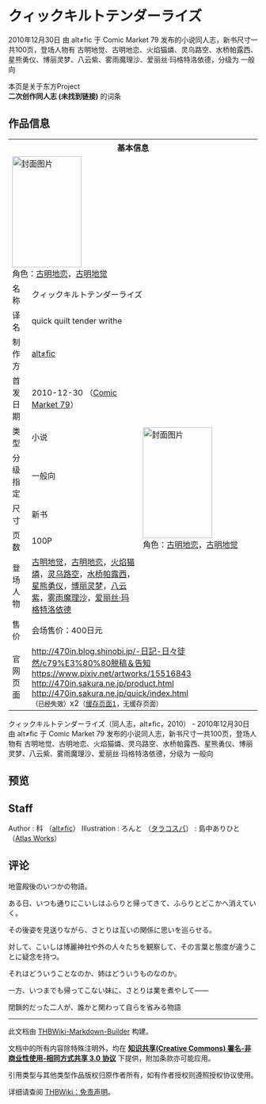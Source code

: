 # クィックキルトテンダーライズ

<!-- source html: G:\repos\THBWiki-Markdown-Builder\THBWikiMarkdown\Temp\main\8\87\ns0%3A%E3%82%AF%E3%82%A3%E3%83%83%E3%82%AF%E3%82%AD%E3%83%AB%E3%83%88%E3%83%86%E3%83%B3%E3%83%80%E3%83%BC%E3%83%A9%E3%82%A4%E3%82%BA.html -->

2010年12月30日 由 alt≠fic 于 Comic Market 79 发布的小说同人志，新书尺寸一共100页，登场人物有 古明地觉、古明地恋、火焰猫燐、灵乌路空、水桥帕露西、星熊勇仪、博丽灵梦、八云紫、雾雨魔理沙、爱丽丝·玛格特洛依德，分级为 一般向

本页是关于东方Project  
 **二次创作同人志 (未找到链接)** 的词条

## 作品信息

<table><tbody><tr><th colspan="3">基本信息</th></tr><tr><td class="cover-artwork-mobile" colspan="2"><a href="./文件-クィックキルトテンダーライズ封面.png.md" class="image" title="封面图片"><img alt="封面图片" src="https://upload.thwiki.cc/thumb/9/9e/%E3%82%AF%E3%82%A3%E3%83%83%E3%82%AF%E3%82%AD%E3%83%AB%E3%83%88%E3%83%86%E3%83%B3%E3%83%80%E3%83%BC%E3%83%A9%E3%82%A4%E3%82%BA%E5%B0%81%E9%9D%A2.png/140px-%E3%82%AF%E3%82%A3%E3%83%83%E3%82%AF%E3%82%AD%E3%83%AB%E3%83%88%E3%83%86%E3%83%B3%E3%83%80%E3%83%BC%E3%83%A9%E3%82%A4%E3%82%BA%E5%B0%81%E9%9D%A2.png" decoding="async" loading="lazy" width="140" height="224" srcset="https://upload.thwiki.cc/thumb/9/9e/%E3%82%AF%E3%82%A3%E3%83%83%E3%82%AF%E3%82%AD%E3%83%AB%E3%83%88%E3%83%86%E3%83%B3%E3%83%80%E3%83%BC%E3%83%A9%E3%82%A4%E3%82%BA%E5%B0%81%E9%9D%A2.png/211px-%E3%82%AF%E3%82%A3%E3%83%83%E3%82%AF%E3%82%AD%E3%83%AB%E3%83%88%E3%83%86%E3%83%B3%E3%83%80%E3%83%BC%E3%83%A9%E3%82%A4%E3%82%BA%E5%B0%81%E9%9D%A2.png 1.5x, https://upload.thwiki.cc/thumb/9/9e/%E3%82%AF%E3%82%A3%E3%83%83%E3%82%AF%E3%82%AD%E3%83%AB%E3%83%88%E3%83%86%E3%83%B3%E3%83%80%E3%83%BC%E3%83%A9%E3%82%A4%E3%82%BA%E5%B0%81%E9%9D%A2.png/281px-%E3%82%AF%E3%82%A3%E3%83%83%E3%82%AF%E3%82%AD%E3%83%AB%E3%83%88%E3%83%86%E3%83%B3%E3%83%80%E3%83%BC%E3%83%A9%E3%82%A4%E3%82%BA%E5%B0%81%E9%9D%A2.png 2x" data-file-width="609" data-file-height="971"></a><div class="cover-char">角色：<a href="./古明地恋.md" title="古明地恋">古明地恋</a>，<a href="./古明地觉.md" title="古明地觉">古明地觉</a></div></td>
</tr><tr><td class="label">名称</td><td colspan="2"> クィックキルトテンダーライズ </td></tr><tr><td class="label">译名</td><td colspan="2"> quick quilt tender writhe </td></tr><tr><td class="label">制作方</td><td><a href="./alt≠fic.md" title="alt≠fic">alt≠fic</a></td><td class="cover-artwork" rowspan="8" style="min-width:224px;"><a href="./文件-クィックキルトテンダーライズ封面.png.md" class="image" title="封面图片"><img alt="封面图片" src="https://upload.thwiki.cc/thumb/9/9e/%E3%82%AF%E3%82%A3%E3%83%83%E3%82%AF%E3%82%AD%E3%83%AB%E3%83%88%E3%83%86%E3%83%B3%E3%83%80%E3%83%BC%E3%83%A9%E3%82%A4%E3%82%BA%E5%B0%81%E9%9D%A2.png/140px-%E3%82%AF%E3%82%A3%E3%83%83%E3%82%AF%E3%82%AD%E3%83%AB%E3%83%88%E3%83%86%E3%83%B3%E3%83%80%E3%83%BC%E3%83%A9%E3%82%A4%E3%82%BA%E5%B0%81%E9%9D%A2.png" decoding="async" loading="lazy" width="140" height="224" srcset="https://upload.thwiki.cc/thumb/9/9e/%E3%82%AF%E3%82%A3%E3%83%83%E3%82%AF%E3%82%AD%E3%83%AB%E3%83%88%E3%83%86%E3%83%B3%E3%83%80%E3%83%BC%E3%83%A9%E3%82%A4%E3%82%BA%E5%B0%81%E9%9D%A2.png/211px-%E3%82%AF%E3%82%A3%E3%83%83%E3%82%AF%E3%82%AD%E3%83%AB%E3%83%88%E3%83%86%E3%83%B3%E3%83%80%E3%83%BC%E3%83%A9%E3%82%A4%E3%82%BA%E5%B0%81%E9%9D%A2.png 1.5x, https://upload.thwiki.cc/thumb/9/9e/%E3%82%AF%E3%82%A3%E3%83%83%E3%82%AF%E3%82%AD%E3%83%AB%E3%83%88%E3%83%86%E3%83%B3%E3%83%80%E3%83%BC%E3%83%A9%E3%82%A4%E3%82%BA%E5%B0%81%E9%9D%A2.png/281px-%E3%82%AF%E3%82%A3%E3%83%83%E3%82%AF%E3%82%AD%E3%83%AB%E3%83%88%E3%83%86%E3%83%B3%E3%83%80%E3%83%BC%E3%83%A9%E3%82%A4%E3%82%BA%E5%B0%81%E9%9D%A2.png 2x" data-file-width="609" data-file-height="971"></a><div class="cover-char">角色：<a href="./古明地恋.md" title="古明地恋">古明地恋</a>，<a href="./古明地觉.md" title="古明地觉">古明地觉</a></div></td>
</tr><tr><td class="label">首发日期</td><td>2010-12-30&#160;（<a href="/展会作品列表?e=Comic+Market%2379">Comic Market 79</a>）</td></tr><tr><td class="label">类型</td><td>小说</td></tr><tr><td class="label">分级指定</td><td>一般向</td></tr><tr><td class="label">尺寸</td><td>新书</td></tr><tr><td class="label">页数</td><td>100P</td></tr><tr><td class="label">登场人物</td><td><a href="./古明地觉.md" title="古明地觉">古明地觉</a>，<a href="./古明地恋.md" title="古明地恋">古明地恋</a>，<a href="./火焰猫燐.md" title="火焰猫燐">火焰猫燐</a>，<a href="./灵乌路空.md" title="灵乌路空">灵乌路空</a>，<a href="./水桥帕露西.md" title="水桥帕露西">水桥帕露西</a>，<a href="./星熊勇仪.md" title="星熊勇仪">星熊勇仪</a>，<a href="./博丽灵梦.md" title="博丽灵梦">博丽灵梦</a>，<a href="./八云紫.md" title="八云紫">八云紫</a>，<a href="./雾雨魔理沙.md" title="雾雨魔理沙">雾雨魔理沙</a>，<a href="./爱丽丝·玛格特洛依德.md" title="爱丽丝·玛格特洛依德">爱丽丝·玛格特洛依德</a></td></tr><tr><td class="label">售价</td><td>会场售价：400日元</td></tr>
<tr><td class="label">官网页面</td><td colspan="2"><a rel="nofollow" class="external free" href="http://470in.blog.shinobi.jp/-日記-日々徒然/c79　脱稿＆告知">http://470in.blog.shinobi.jp/-日記-日々徒然/c79%E3%80%80脱稿＆告知</a><br><a rel="nofollow" class="external free" href="https://www.pixiv.net/artworks/15516843">https://www.pixiv.net/artworks/15516843</a><br><a rel="nofollow" class="external free" href="http://470in.sakura.ne.jp/product.html">http://470in.sakura.ne.jp/product.html</a><br><a rel="nofollow" class="external free" href="http://470in.sakura.ne.jp/quick/index.html">http://470in.sakura.ne.jp/quick/index.html</a><br><span style="font-family: sans-serif; cursor: default; color:#555; font-size: 0.8em; bottom: 0.1em; font-weight: bold;" title="连接到已经失效网页">（已经失效）</span>x2<small>（<a rel="nofollow" class="external text" href="https://web.archive.org/web/20121219125253/http://470in.sakura.ne.jp/product.html">缓存页面1</a>，无缓存页面）</small></td></tr></tbody></table>

クィックキルトテンダーライズ（同人志，alt≠fic，2010） - 2010年12月30日 由 alt≠fic 于 Comic Market 79 发布的小说同人志，新书尺寸一共100页，登场人物有 古明地觉、古明地恋、火焰猫燐、灵乌路空、水桥帕露西、星熊勇仪、博丽灵梦、八云紫、雾雨魔理沙、爱丽丝·玛格特洛依德，分级为 一般向

## 预览

## Staff
Author
: 科 （[alt≠fic](./alt≠fic.md)）
Illustration
: ろんと （[タラコスパ](./タラコスパ.md)）
: 島中ありひと （[Atlas Works](./Atlas_works.md)）


## 评论

  
地霊殿後のいつかの物語。  

  

ある日、いつも通りにこいしはふらりと帰ってきて、ふらりとどこかへ消えていく。  

その後姿を見送りながら、さとりは互いの関係に思いを巡らせる。  

対して、こいしは博麗神社や外の人々たちを観察して、その言葉と態度が違うことに疑念を持つ。  

それはどういうことなのか、姉はどういうものなのか。  

一方、いつまでも帰ってこない妹に、さとりは業を煮やして――  

  

閉鎖的だった二人が、誰かと関わって自らを省みる物語
  


  
  

  





---

此文档由 [THBWiki-Markdown-Builder](https://github.com/Delsin-Yu/THBWiki-Markdown-Builder) 构建。

文档中的所有内容除特殊注明外，均在 [**知识共享(Creative Commons) 署名-非商业性使用-相同方式共享 3.0 协议**](https://creativecommons.org/licenses/by-sa/3.0/deed.zh-hans) 下提供，附加条款亦可能应用。

引用类型与其他类型作品版权归原作者所有，如有作者授权则遵照授权协议使用。

详细请查阅 [THBWiki：免责声明](https://thbwiki.cc/THBWiki:%E5%85%8D%E8%B4%A3%E5%A3%B0%E6%98%8E)。

